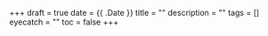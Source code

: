 +++
draft = true
date = {{ .Date }}
title = ""
description = ""
tags = []
eyecatch = ""
toc = false
+++
